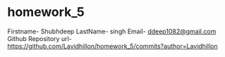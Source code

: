 # homework_5
Firstname- Shubhdeep
LastName- singh
Email- ddeep1082@gmail.com
Github Repository url- https://github.com/Lavidhillon/homework_5/commits?author=Lavidhillon
